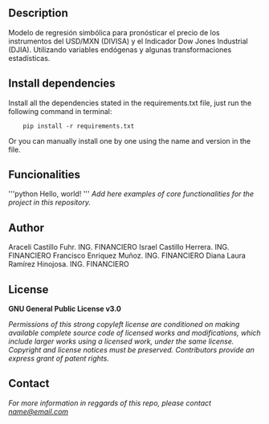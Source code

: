 ## Description
Modelo de regresión simbólica para pronósticar el precio de los instrumentos del USD/MXN (DIVISA) y
el Indicador Dow Jones Industrial (DJIA). Utilizando variables endógenas y algunas transformaciones estadísticas.

## Install dependencies

Install all the dependencies stated in the requirements.txt file, just run the following command in terminal:

        pip install -r requirements.txt

Or you can manually install one by one using the name and version in the file.

## Funcionalities
'''python
Hello, world!
'''
*Add here examples of core functionalities for the project in this repository.*

## Author
Araceli Castillo Fuhr. ING. FINANCIERO
Israel Castillo Herrera. ING. FINANCIERO
Francisco Enriquez Muñoz. ING. FINANCIERO
Diana Laura Ramírez Hinojosa. ING. FINANCIERO

## License
**GNU General Public License v3.0**

*Permissions of this strong copyleft license are conditioned on making available
complete source code of licensed works and modifications, which include larger
works using a licensed work, under the same license. Copyright and license notices
must be preserved. Contributors provide an express grant of patent rights.*

## Contact
*For more information in reggards of this repo, please contact name@email.com*
